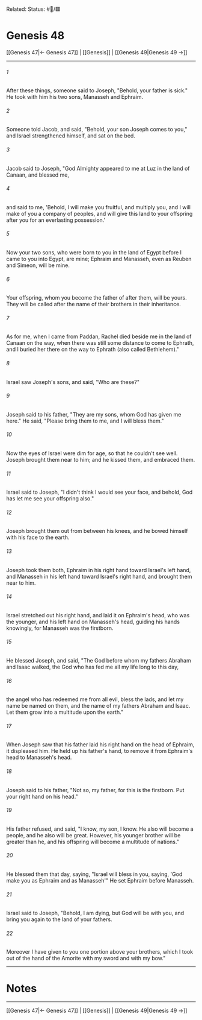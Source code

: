 Related:
Status: #📖/🟥
# Genesis 48

[[Genesis 47|← Genesis 47]] | [[Genesis]] | [[Genesis 49|Genesis 49 →]]
***



###### 1 
After these things, someone said to Joseph, "Behold, your father is sick." He took with him his two sons, Manasseh and Ephraim. 

###### 2 
Someone told Jacob, and said, "Behold, your son Joseph comes to you," and Israel strengthened himself, and sat on the bed. 

###### 3 
Jacob said to Joseph, "God Almighty appeared to me at Luz in the land of Canaan, and blessed me, 

###### 4 
and said to me, 'Behold, I will make you fruitful, and multiply you, and I will make of you a company of peoples, and will give this land to your offspring after you for an everlasting possession.' 

###### 5 
Now your two sons, who were born to you in the land of Egypt before I came to you into Egypt, are mine; Ephraim and Manasseh, even as Reuben and Simeon, will be mine. 

###### 6 
Your offspring, whom you become the father of after them, will be yours. They will be called after the name of their brothers in their inheritance. 

###### 7 
As for me, when I came from Paddan, Rachel died beside me in the land of Canaan on the way, when there was still some distance to come to Ephrath, and I buried her there on the way to Ephrath (also called Bethlehem)." 

###### 8 
Israel saw Joseph's sons, and said, "Who are these?" 

###### 9 
Joseph said to his father, "They are my sons, whom God has given me here." He said, "Please bring them to me, and I will bless them." 

###### 10 
Now the eyes of Israel were dim for age, so that he couldn't see well. Joseph brought them near to him; and he kissed them, and embraced them. 

###### 11 
Israel said to Joseph, "I didn't think I would see your face, and behold, God has let me see your offspring also." 

###### 12 
Joseph brought them out from between his knees, and he bowed himself with his face to the earth. 

###### 13 
Joseph took them both, Ephraim in his right hand toward Israel's left hand, and Manasseh in his left hand toward Israel's right hand, and brought them near to him. 

###### 14 
Israel stretched out his right hand, and laid it on Ephraim's head, who was the younger, and his left hand on Manasseh's head, guiding his hands knowingly, for Manasseh was the firstborn. 

###### 15 
He blessed Joseph, and said, "The God before whom my fathers Abraham and Isaac walked, the God who has fed me all my life long to this day, 

###### 16 
the angel who has redeemed me from all evil, bless the lads, and let my name be named on them, and the name of my fathers Abraham and Isaac. Let them grow into a multitude upon the earth." 

###### 17 
When Joseph saw that his father laid his right hand on the head of Ephraim, it displeased him. He held up his father's hand, to remove it from Ephraim's head to Manasseh's head. 

###### 18 
Joseph said to his father, "Not so, my father, for this is the firstborn. Put your right hand on his head." 

###### 19 
His father refused, and said, "I know, my son, I know. He also will become a people, and he also will be great. However, his younger brother will be greater than he, and his offspring will become a multitude of nations." 

###### 20 
He blessed them that day, saying, "Israel will bless in you, saying, 'God make you as Ephraim and as Manasseh'" He set Ephraim before Manasseh. 

###### 21 
Israel said to Joseph, "Behold, I am dying, but God will be with you, and bring you again to the land of your fathers. 

###### 22 
Moreover I have given to you one portion above your brothers, which I took out of the hand of the Amorite with my sword and with my bow."

---
# Notes


***
[[Genesis 47|← Genesis 47]] | [[Genesis]] | [[Genesis 49|Genesis 49 →]]
